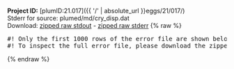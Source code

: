 **Project ID:** [plumID:21.017]({{ '/' | absolute_url }}eggs/21/017/)  
Stderr for source:  plumed/md/cry_disp.dat   
Download: [zipped raw stdout](cry_disp.dat.plumed_master.stdout.txt.zip) - [zipped raw stderr](cry_disp.dat.plumed_master.stderr.txt.zip) 
{% raw %}
<pre>
#! Only the first 1000 rows of the error file are shown below
#! To inspect the full error file, please download the zipped raw stderr file above
</pre>
{% endraw %}
